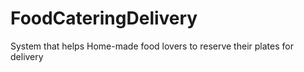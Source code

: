# FoodCateringDelivery
System that helps Home-made food lovers to reserve their plates for delivery 

